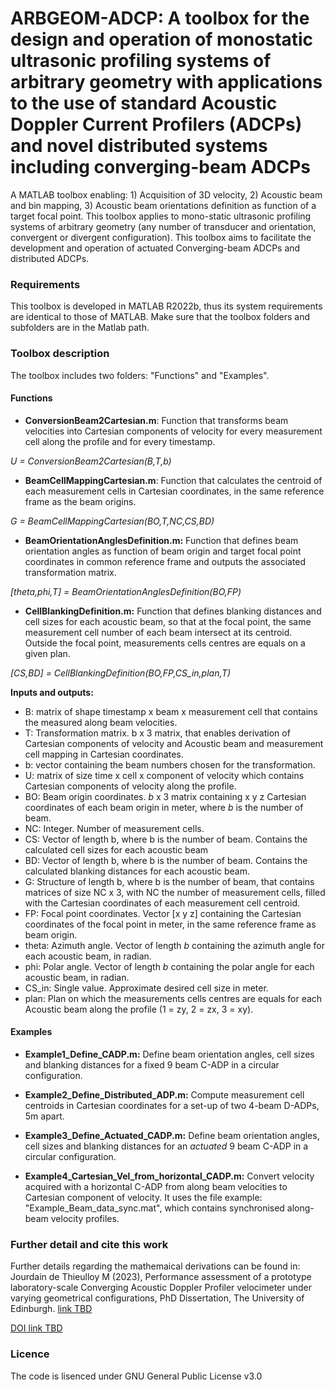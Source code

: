 # ARBGEOM-ADCP: A toolbox for the design and operation of monostatic ultrasonic profiling systems of arbitrary geometry with applications to the use of standard Acoustic Doppler Current Profilers (ADCPs) and novel distributed systems including converging-beam ADCPs

A MATLAB toolbox enabling: 1) Acquisition of 3D velocity, 2) Acoustic beam and bin mapping, 3) Acoustic beam orientations definition as function of a target focal point. This toolbox applies to mono-static ultrasonic profiling systems of arbitrary geometry (any number of transducer and orientation, convergent or divergent configuration). This toolbox aims to facilitate the development and operation of actuated Converging-beam ADCPs and distributed ADCPs.


### Requirements 
This toolbox is developed in MATLAB R2022b, thus its system requirements are identical to those of MATLAB. Make sure that the toolbox folders and subfolders are in the Matlab path.

### Toolbox description 
The toolbox includes two folders: "Functions" and "Examples". 

#### Functions

- **ConversionBeam2Cartesian.m**: Function that transforms beam velocities into Cartesian components of velocity for every measurement cell along the profile and for every timestamp. 

_U = ConversionBeam2Cartesian(B,T,b)_
   
- **BeamCellMappingCartesian.m**: Function that calculates the centroid of each measurement cells in Cartesian coordinates, in the same reference frame as the beam origins.

_G = BeamCellMappingCartesian(BO,T,NC,CS,BD)_

- **BeamOrientationAnglesDefinition.m:** Function that defines beam orientation angles as function of beam origin and target focal point coordinates in common reference frame and outputs the associated transformation matrix.

_[theta,phi,T] = BeamOrientationAnglesDefinition(BO,FP)_

- **CellBlankingDefinition.m:** Function that defines blanking distances and cell sizes for each acoustic beam, so that at the focal point, the same measurement cell number of each beam intersect at its centroid. Outside the focal point, measurements cells centres are equals on a given plan.

_[CS,BD] = CellBlankingDefinition(BO,FP,CS_in,plan,T)_


   
**Inputs and outputs:**
- B: matrix of shape timestamp x beam x measurement cell that      contains the measured along beam velocities.            
- T:  Transformation matrix. b x 3 matrix, that enables derivation of       Cartesian components of velocity and Acoustic beam and        measurement cell mapping in Cartesian coordinates.
- b: vector containing the beam numbers chosen for the transformation.
- U: matrix of size time x cell x component of velocity which contains  Cartesian components of velocity along the profile.
- BO: Beam origin coordinates. _b_ x 3 matrix containing x y z Cartesian coordinates of each beam origin in meter, where _b_ is the number of beam.
- NC: Integer. Number of measurement cells.     
- CS:     Vector of length b, where b is the number of beam. Contains the calculated cell sizes for each acoustic beam
- BD:     Vector of length b, where b is the number of beam. Contains the calculated blanking distances for each acoustic beam.
- G:  Structure of length b, where b is the number of beam, that contains matrices of size NC x 3, with NC the number of measurement cells,        filled with the Cartesian coordinates of each measurement cell centroid. 
- FP: Focal point coordinates. Vector [x y z] containing the Cartesian
      coordinates of the focal point in meter, in the same reference   frame as beam origin.
- theta:  Azimuth angle. Vector of length _b_ containing the azimuth angle           for each acoustic beam, in radian.
- phi: Polar angle. Vector of length _b_ containing the polar angle for each acoustic beam, in radian.
- CS_in:  Single value. Approximate desired cell size in meter.
- plan:   Plan on which the measurements cells centres are equals for each  Acoustic beam along the profile (1 = zy, 2 = zx, 3 = xy).


#### Examples 

- **Example1\_Define\_CADP.m:** Define beam orientation angles, cell sizes and blanking distances for a fixed 9 beam C-ADP in a circular configuration. 
    
- **Example2\_Define\_Distributed\_ADP.m:** Compute measurement cell centroids in Cartesian coordinates for a set-up of two 4-beam D-ADPs, 5m apart.

- **Example3\_Define\_Actuated\_CADP.m:** Define beam orientation angles, cell sizes and blanking  distances for an _actuated_ 9 beam C-ADP in a circular configuration.

- **Example4\_Cartesian\_Vel\_from\_horizontal\_CADP.m:** Convert velocity acquired with a horizontal C-ADP from along beam velocities to Cartesian component of velocity. It uses the file example: "Example\_Beam\_data\_sync.mat", which contains synchronised along-beam velocity profiles. 

### Further detail and cite this work 
Further details regarding the mathemaical derivations can be found in: Jourdain de Thieulloy M (2023), Performance assessment of a prototype laboratory-scale Converging Acoustic Doppler Profiler velocimeter under varying geometrical configurations, PhD Dissertation, The University of Edinburgh. <a href="https://google.com">  link TBD </a> 

<a href="https://google.com"> DOI link TBD </a> 

### Licence 
The code is lisenced under GNU General Public License v3.0




